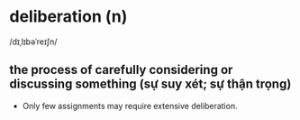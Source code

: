 # deliberation (n)

/dɪˌlɪbəˈreɪʃn/

## the process of carefully considering or discussing something (sự suy xét; sự thận trọng)

- Only few assignments may require extensive deliberation.